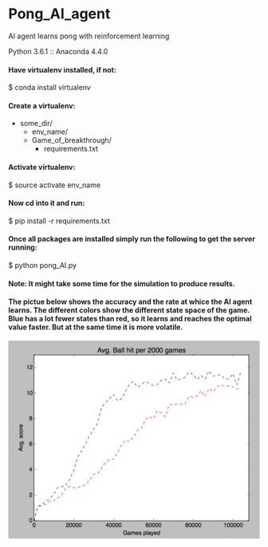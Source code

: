 # Pong_AI_agent
AI agent learns pong with reinforcement learning

Python 3.6.1 :: Anaconda 4.4.0

#### Have virtualenv installed, if not:
$ conda install virtualenv                                                                                                               


#### Create a virtualenv:
- some_dir/
   - env_name/
   - Game_of_breakthrough/
      - requirements.txt

#### Activate virtualenv:
$ source activate env_name


#### Now cd into it and run:
$ pip install -r requirements.txt


#### Once all packages are installed simply run the following to get the server running:
$ python pong_AI.py

#### Note: It might take some time for the simulation to produce results.

#### The pictue below shows the accuracy and the rate at whice the AI agent learns. The different colors show the different state space of the game. Blue has a lot fewer states than red, so it learns and reaches the optimal value faster. But at the same time it is more volatile.

![alt text](https://github.com/room20b/Pong_AI_agent/blob/master/Screen%20Shot%202016-12-05%20at%2011.24.49%20PM.png?raw=true)
